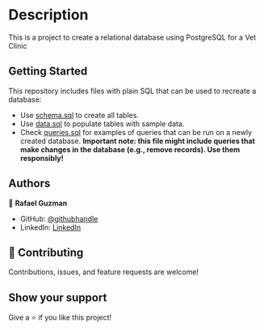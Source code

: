 # Description

This is a project to create a relational database using PostgreSQL for a Vet Clinic

## Getting Started

This repository includes files with plain SQL that can be used to recreate a database:

- Use [schema.sql](./schema.sql) to create all tables.
- Use [data.sql](./data.sql) to populate tables with sample data.
- Check [queries.sql](./queries.sql) for examples of queries that can be run on a newly created database. **Important note: this file might include queries that make changes in the database (e.g., remove records). Use them responsibly!**


## Authors

👤 **Rafael Guzman**

- GitHub: [@githubhandle](https://github.com/rega1237)
- LinkedIn: [LinkedIn](https://www.linkedin.com/in/rafael-eduardo-guzman/)

## 🤝 Contributing

Contributions, issues, and feature requests are welcome!

## Show your support

Give a ⭐️ if you like this project!
